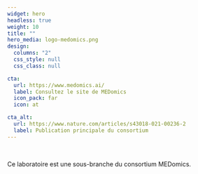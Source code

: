 ```yaml
---
widget: hero
headless: true
weight: 10
title: ""
hero_media: logo-medomics.png
design:
  columns: "2"
  css_style: null
  css_class: null

cta:
  url: https://www.medomics.ai/
  label: Consultez le site de MEDomics
  icon_pack: far
  icon: at

cta_alt:
  url: https://www.nature.com/articles/s43018-021-00236-2
  label: Publication principale du consortium
---
```

<br>

Ce laboratoire est une sous-branche du consortium MEDomics.

<br>
